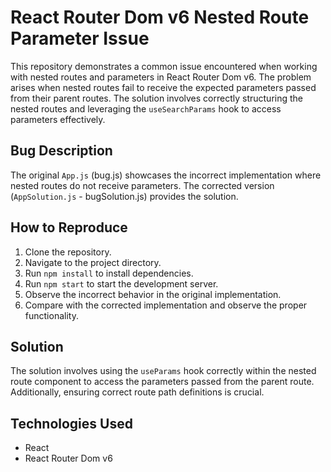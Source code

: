 # React Router Dom v6 Nested Route Parameter Issue

This repository demonstrates a common issue encountered when working with nested routes and parameters in React Router Dom v6. The problem arises when nested routes fail to receive the expected parameters passed from their parent routes. The solution involves correctly structuring the nested routes and leveraging the `useSearchParams` hook to access parameters effectively.

## Bug Description

The original `App.js` (bug.js) showcases the incorrect implementation where nested routes do not receive parameters. The corrected version (`AppSolution.js` - bugSolution.js) provides the solution.

## How to Reproduce

1. Clone the repository.
2. Navigate to the project directory.
3. Run `npm install` to install dependencies.
4. Run `npm start` to start the development server.
5. Observe the incorrect behavior in the original implementation.
6. Compare with the corrected implementation and observe the proper functionality.

## Solution

The solution involves using the `useParams` hook correctly within the nested route component to access the parameters passed from the parent route.  Additionally, ensuring correct route path definitions is crucial.

## Technologies Used

* React
* React Router Dom v6